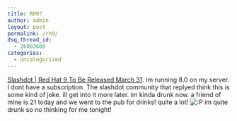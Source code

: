 ```yaml
---
title: RH9?
author: admin
layout: post
permalink: /rh9/
dsq_thread_id:
  - 26003688
categories:
  - Uncategorized
---
```

[Slashdot | Red Hat 9 To Be Released March 31][1]. Im running 8.0 on my server. I dont have a subscription. The slashdot community that replyed think this is some kind of joke. ill get into it more later. im kinda drunk now. a friend of mine is 21 today and we went to the pub for drinks! quite a lot! <img src="http://blog.lotas-smartman.net/wp-includes/images/smilies/icon_razz.gif" alt=":P" class="wp-smiley" /> im quite drunk so no thinking for me tonight!

 [1]: http://slashdot.org/articles/03/03/24/1947249.shtml?tid=110&tid=163 "Slashdot | Red Hat 9 To Be Released March 31"